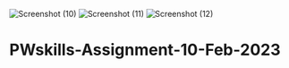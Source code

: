 ![Screenshot (10)](https://user-images.githubusercontent.com/123117358/227242778-326a8164-0b27-44a4-adb3-20221797c359.png)
![Screenshot (11)](https://user-images.githubusercontent.com/123117358/227242823-7ca706aa-dbc0-4d83-854b-45335ef19b33.png)
![Screenshot (12)](https://user-images.githubusercontent.com/123117358/227242882-6e00cd80-9ac2-47b6-8a68-ace77679c72b.png)
# PWskills-Assignment-10-Feb-2023

